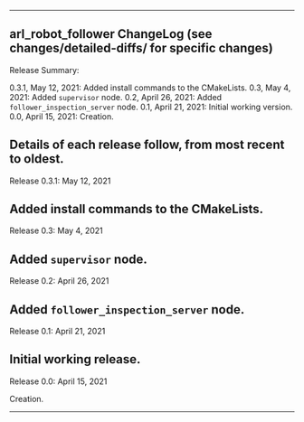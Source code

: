-------------------------------------------------------------------------------------
arl_robot_follower ChangeLog (see changes/detailed-diffs/ for specific changes)
-------------------------------------------------------------------------------------

Release Summary:

0.3.1, May 12, 2021:
     Added install commands to the CMakeLists.
0.3, May 4, 2021:
     Added ```supervisor``` node.
0.2, April 26, 2021:
     Added ```follower_inspection_server``` node.
0.1, April 21, 2021:
     Initial working version.
0.0, April 15, 2021: 
     Creation.

Details of each release follow, from most recent to oldest.
------------------------------------------------------------------------------------

Release 0.3.1: May 12, 2021

Added install commands to the CMakeLists.
------------------------------------------------------------------------------------

Release 0.3: May 4, 2021

Added ```supervisor``` node.
------------------------------------------------------------------------------------

Release 0.2: April 26, 2021

Added ```follower_inspection_server``` node.
------------------------------------------------------------------------------------

Release 0.1: April 21, 2021

Initial working release.
------------------------------------------------------------------------------------

Release 0.0: April 15, 2021

Creation.

-------------------------------------------------------------------------------------
